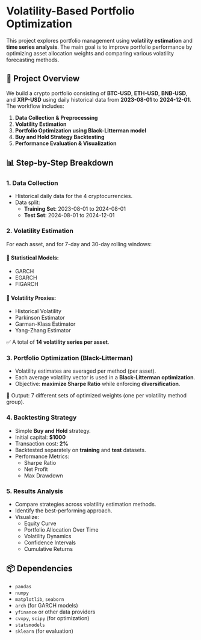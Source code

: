 # Volatility-Based Portfolio Optimization

This project explores portfolio management using **volatility estimation** and **time series analysis**. The main goal is to improve portfolio performance by optimizing asset allocation weights and comparing various volatility forecasting methods.


## 📌 Project Overview

We build a crypto portfolio consisting of **BTC-USD**, **ETH-USD**, **BNB-USD**, and **XRP-USD** using daily historical data from **2023-08-01** to **2024-12-01**. The workflow includes:

1. **Data Collection & Preprocessing**
2. **Volatility Estimation**  
3. **Portfolio Optimization using Black-Litterman model**
4. **Buy and Hold Strategy Backtesting**
5. **Performance Evaluation & Visualization**


## 📊 Step-by-Step Breakdown

### 1. Data Collection

- Historical daily data for the 4 cryptocurrencies.
- Data split:
  - **Training Set**: 2023-08-01 to 2024-08-01
  - **Test Set**: 2024-08-01 to 2024-12-01


### 2. Volatility Estimation

For each asset, and for 7-day and 30-day rolling windows:

#### 🔹 Statistical Models:
- GARCH
- EGARCH
- FIGARCH

#### 🔹 Volatility Proxies:
- Historical Volatility
- Parkinson Estimator
- Garman-Klass Estimator
- Yang-Zhang Estimator

✅ A total of **14 volatility series per asset**.


### 3. Portfolio Optimization (Black-Litterman)

- Volatility estimates are averaged per method (per asset).
- Each average volatility vector is used in a **Black-Litterman optimization**.
- Objective: **maximize Sharpe Ratio** while enforcing **diversification**.

🔸 Output: 7 different sets of optimized weights (one per volatility method group).


### 4. Backtesting Strategy

- Simple **Buy and Hold** strategy.
- Initial capital: **$1000**
- Transaction cost: **2%**
- Backtested separately on **training** and **test** datasets.
- Performance Metrics:
  - Sharpe Ratio
  - Net Profit
  - Max Drawdown


### 5. Results Analysis

- Compare strategies across volatility estimation methods.
- Identify the best-performing approach.
- Visualize:
  - Equity Curve
  - Portfolio Allocation Over Time
  - Volatility Dynamics
  - Confidence Intervals
  - Cumulative Returns


## 📦 Dependencies

- `pandas`
- `numpy`
- `matplotlib`, `seaborn`
- `arch` (for GARCH models)
- `yfinance` or other data providers
- `cvxpy`, `scipy` (for optimization)
- `statsmodels`
- `sklearn` (for evaluation)
